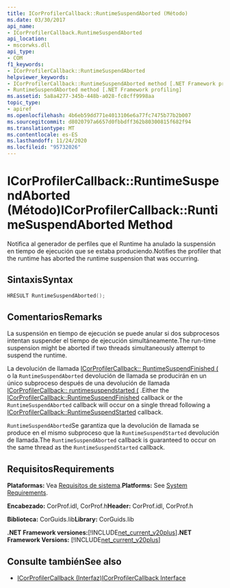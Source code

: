 ```yaml
---
title: ICorProfilerCallback::RuntimeSuspendAborted (Método)
ms.date: 03/30/2017
api_name:
- ICorProfilerCallback.RuntimeSuspendAborted
api_location:
- mscorwks.dll
api_type:
- COM
f1_keywords:
- ICorProfilerCallback::RuntimeSuspendAborted
helpviewer_keywords:
- ICorProfilerCallback::RuntimeSuspendAborted method [.NET Framework profiling]
- RuntimeSuspendAborted method [.NET Framework profiling]
ms.assetid: 5a8a4277-345b-448b-a028-fc8cff9998aa
topic_type:
- apiref
ms.openlocfilehash: 4b6eb59dd771e4013106e6a77fc7475b77b2b007
ms.sourcegitcommit: d8020797a6657d0fbbdff362b80300815f682f94
ms.translationtype: MT
ms.contentlocale: es-ES
ms.lasthandoff: 11/24/2020
ms.locfileid: "95732026"
---
```

# <a name="icorprofilercallbackruntimesuspendaborted-method"></a><span data-ttu-id="e1bcd-102">ICorProfilerCallback::RuntimeSuspendAborted (Método)</span><span class="sxs-lookup"><span data-stu-id="e1bcd-102">ICorProfilerCallback::RuntimeSuspendAborted Method</span></span>

<span data-ttu-id="e1bcd-103">Notifica al generador de perfiles que el Runtime ha anulado la suspensión en tiempo de ejecución que se estaba produciendo.</span><span class="sxs-lookup"><span data-stu-id="e1bcd-103">Notifies the profiler that the runtime has aborted the runtime suspension that was occurring.</span></span>  
  
## <a name="syntax"></a><span data-ttu-id="e1bcd-104">Sintaxis</span><span class="sxs-lookup"><span data-stu-id="e1bcd-104">Syntax</span></span>  
  
```cpp  
HRESULT RuntimeSuspendAborted();  
```  
  
## <a name="remarks"></a><span data-ttu-id="e1bcd-105">Comentarios</span><span class="sxs-lookup"><span data-stu-id="e1bcd-105">Remarks</span></span>  

 <span data-ttu-id="e1bcd-106">La suspensión en tiempo de ejecución se puede anular si dos subprocesos intentan suspender el tiempo de ejecución simultáneamente.</span><span class="sxs-lookup"><span data-stu-id="e1bcd-106">The run-time suspension might be aborted if two threads simultaneously attempt to suspend the runtime.</span></span>  
  
 <span data-ttu-id="e1bcd-107">La devolución de llamada [ICorProfilerCallback:: RuntimeSuspendFinished (](icorprofilercallback-runtimesuspendfinished-method.md) o la `RuntimeSuspendAborted` devolución de llamada se producirán en un único subproceso después de una devolución de llamada [ICorProfilerCallback:: runtimesuspendstarted (](icorprofilercallback-runtimesuspendstarted-method.md) .</span><span class="sxs-lookup"><span data-stu-id="e1bcd-107">Either the [ICorProfilerCallback::RuntimeSuspendFinished](icorprofilercallback-runtimesuspendfinished-method.md) callback or the `RuntimeSuspendAborted` callback will occur on a single thread following a [ICorProfilerCallback::RuntimeSuspendStarted](icorprofilercallback-runtimesuspendstarted-method.md) callback.</span></span>  
  
 <span data-ttu-id="e1bcd-108">`RuntimeSuspendAborted`Se garantiza que la devolución de llamada se produce en el mismo subproceso que la `RuntimeSuspendStarted` devolución de llamada.</span><span class="sxs-lookup"><span data-stu-id="e1bcd-108">The `RuntimeSuspendAborted` callback is guaranteed to occur on the same thread as the `RuntimeSuspendStarted` callback.</span></span>  
  
## <a name="requirements"></a><span data-ttu-id="e1bcd-109">Requisitos</span><span class="sxs-lookup"><span data-stu-id="e1bcd-109">Requirements</span></span>  

 <span data-ttu-id="e1bcd-110">**Plataformas:** Vea [Requisitos de sistema](../../get-started/system-requirements.md).</span><span class="sxs-lookup"><span data-stu-id="e1bcd-110">**Platforms:** See [System Requirements](../../get-started/system-requirements.md).</span></span>  
  
 <span data-ttu-id="e1bcd-111">**Encabezado:** CorProf.idl, CorProf.h</span><span class="sxs-lookup"><span data-stu-id="e1bcd-111">**Header:** CorProf.idl, CorProf.h</span></span>  
  
 <span data-ttu-id="e1bcd-112">**Biblioteca:** CorGuids.lib</span><span class="sxs-lookup"><span data-stu-id="e1bcd-112">**Library:** CorGuids.lib</span></span>  
  
 <span data-ttu-id="e1bcd-113">**.NET Framework versiones:**[!INCLUDE[net_current_v20plus](../../../../includes/net-current-v20plus-md.md)]</span><span class="sxs-lookup"><span data-stu-id="e1bcd-113">**.NET Framework Versions:** [!INCLUDE[net_current_v20plus](../../../../includes/net-current-v20plus-md.md)]</span></span>  
  
## <a name="see-also"></a><span data-ttu-id="e1bcd-114">Consulte también</span><span class="sxs-lookup"><span data-stu-id="e1bcd-114">See also</span></span>

- [<span data-ttu-id="e1bcd-115">ICorProfilerCallback (Interfaz)</span><span class="sxs-lookup"><span data-stu-id="e1bcd-115">ICorProfilerCallback Interface</span></span>](icorprofilercallback-interface.md)
